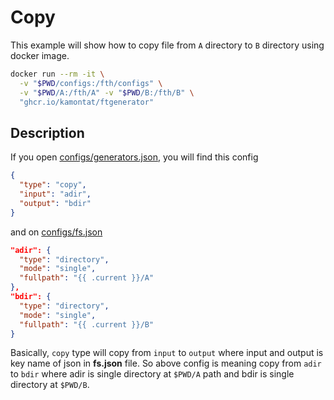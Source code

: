 # Copy

This example will show how to copy file from `A` directory to `B` directory using docker image.

```bash
docker run --rm -it \
  -v "$PWD/configs:/fth/configs" \
  -v "$PWD/A:/fth/A" -v "$PWD/B:/fth/B" \
  "ghcr.io/kamontat/ftgenerator"
```

## Description

If you open [configs/generators.json](./configs/generators.json), you will find this config

```json
{
  "type": "copy",
  "input": "adir",
  "output": "bdir"
}
```

and on [configs/fs.json](./configs/fs.json)

```json
"adir": {
  "type": "directory",
  "mode": "single",
  "fullpath": "{{ .current }}/A"
},
"bdir": {
  "type": "directory",
  "mode": "single",
  "fullpath": "{{ .current }}/B"
}
```

Basically, `copy` type will copy from `input` to `output` where input and output is key name of json in **fs.json** file. So above config is meaning copy from `adir` to `bdir` where adir is single directory at `$PWD/A` path and bdir is single directory at `$PWD/B`.

